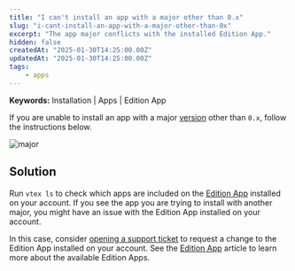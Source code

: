 ```yaml
---
title: "I can't install an app with a major other than 0.x"
slug: "i-cant-install-an-app-with-a-major-other-than-0x"
excerpt: "The app major conflicts with the installed Edition App."
hidden: false
createdAt: "2025-01-30T14:25:00.00Z"
updatedAt: "2025-01-30T14:25:00.00Z"
tags:
    - apps
---
```


**Keywords:** Installation | Apps | Edition App

If you are unable to install an app with a major [version](https://developers.vtex.com/docs/guides/vtex-io-documentation-releasing-a-new-app-version#understanding-app-versioning) other than `0.x`, follow the instructions below.

![major](https://cdn.jsdelivr.net/gh/vtexdocs/dev-portal-content@main/images/development-0.png)

## Solution

Run `vtex ls` to check which apps are included on the [Edition App](https://developers.vtex.com/docs/guides/vtex-io-documentation-edition-app) installed on your account. If you see the app you are trying to install with another major, you might have an issue with the Edition App installed on your account.

In this case, consider [opening a support ticket](https://support.vtex.com/hc/en-us/requests) to request a change to the Edition App installed on your account. See the [Edition App](https://developers.vtex.com/docs/guides/vtex-io-documentation-edition-app) article to learn more about the available Edition Apps.
